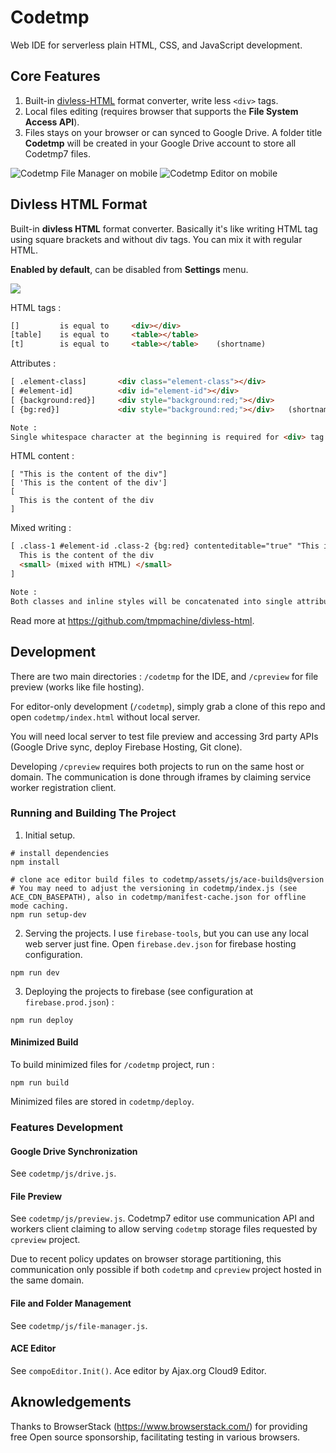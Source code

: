 # Codetmp
Web IDE for serverless plain HTML, CSS, and JavaScript development.

## Core Features
1. Built-in [divless-HTML](#divless-html-format) format converter, write less `<div>` tags.
2. Local files editing (requires browser that supports the **File System Access API**).
3. Files stays on your browser or can synced to Google Drive. A folder title **Codetmp** will be created in your Google Drive account to store all Codetmp7 files.

![Codetmp File Manager on mobile](https://1.bp.blogspot.com/-bM8R0mX84rA/YIeA3ogISfI/AAAAAAAAPRg/QG5wtnQ5eYAjgnrW74A60-HeJDpE-I3OQCLcBGAsYHQ/s500/Screenshot_20210427-100439_Chrome.jpg)
![Codetmp Editor on mobile](https://1.bp.blogspot.com/-kDwpmyNKc9Y/YIeA3VpH3xI/AAAAAAAAPRY/2fazV8o3ccAv0eLE-SEizEgfHectiAzvQCLcBGAsYHQ/s500/Screenshot_20210427-100505_Chrome.jpg)

## Divless HTML Format 
Built-in **divless HTML** format converter. Basically it's like writing HTML tag using square brackets and without div tags. You can mix it with regular HTML.

**Enabled by default**, can be disabled from **Settings** menu.

<img src="https://1.bp.blogspot.com/-OTa_v77-Vdw/YIeA3tvJaaI/AAAAAAAAPRc/9hjd_-QPICoq8ljdGJDp3VvO3CZ1VfoqwCLcBGAsYHQ/s800/Untitled.png">

HTML tags :
```html
[]         is equal to     <div></div>
[table]    is equal to     <table></table>
[t]        is equal to     <table></table>    (shortname)
```

Attributes :
```html
[ .element-class]       <div class="element-class"></div>
[ #element-id]          <div id="element-id"></div>
[ {background:red}]     <div style="background:red;"></div>
[ {bg:red}]             <div style="background:red;"></div>   (shortname)

Note : 
Single whitespace character at the beginning is required for <div> tag.
```
HTML content :
```
[ "This is the content of the div"]
[ 'This is the content of the div']
[
  This is the content of the div
]
```
Mixed writing :

```html
[ .class-1 #element-id .class-2 {bg:red} contenteditable="true" "This is the content" .class-3 {padding:8px}
  This is the content of the div
  <small> (mixed with HTML) </small>
]

Note :
Both classes and inline styles will be concatenated into single attribute (class and style).
```

Read more at https://github.com/tmpmachine/divless-html.

## Development
There are two main directories : `/codetmp` for the IDE, and `/cpreview` for file preview (works like file hosting).

For editor-only development (`/codetmp`), simply grab a clone of this repo and open `codetmp/index.html` without local server. 

You will need local server to test file preview and accessing 3rd party APIs (Google Drive sync, deploy Firebase Hosting, Git clone). 

Developing `/cpreview` requires both projects to run on the same host or domain. The communication is done through iframes by claiming service worker registration client.

### Running and Building The Project
1. Initial setup.
```
# install dependencies
npm install

# clone ace editor build files to codetmp/assets/js/ace-builds@version
# You may need to adjust the versioning in codetmp/index.js (see ACE_CDN_BASEPATH), also in codetmp/manifest-cache.json for offline mode caching.
npm run setup-dev
```
2. Serving the projects. I use `firebase-tools`, but you can use any local web server just fine. Open `firebase.dev.json` for firebase hosting configuration.
```
npm run dev
```
3. Deploying the projects to firebase (see configuration at `firebase.prod.json`) :
```
npm run deploy
```

#### Minimized Build
To build minimized files for `/codetmp` project, run :
```
npm run build
```
Minimized files are stored in `codetmp/deploy`.

### Features Development

#### Google Drive Synchronization
See `codetmp/js/drive.js`.

#### File Preview
See `codetmp/js/preview.js`. Codetmp7 editor use communication API and workers client claiming to allow serving `codetmp` storage files requested by `cpreview` project.

Due to recent policy updates on browser storage partitioning, this communication only possible if both `codetmp` and `cpreview` project hosted in the same domain.

#### File and Folder Management
See `codetmp/js/file-manager.js`.

#### ACE Editor
See `compoEditor.Init()`. Ace editor by Ajax.org Cloud9 Editor.


## Aknowledgements
Thanks to BrowserStack (https://www.browserstack.com/) for providing free Open source sponsorship, facilitating testing in various browsers.